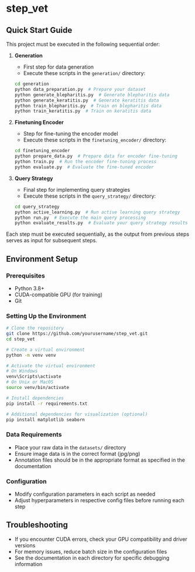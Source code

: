 # step_vet

## Quick Start Guide

This project must be executed in the following sequential order:

1. **Generation**
   - First step for data generation
   - Execute these scripts in the `generation/` directory:
   ```bash
   cd generation
   python data_preparation.py  # Prepare your dataset
   python generate_blepharitis.py  # Generate blepharitis data
   python generate_keratitis.py  # Generate keratitis data
   python train_blepharitis.py  # Train on blepharitis data
   python train_keratitis.py  # Train on keratitis data
   ```

2. **Finetuning Encoder**
   - Step for fine-tuning the encoder model
   - Execute these scripts in the `finetuning_encoder/` directory:
   ```bash
   cd finetuning_encoder
   python prepare_data.py  # Prepare data for encoder fine-tuning
   python train.py  # Run the encoder fine-tuning process
   python evaluate.py  # Evaluate the fine-tuned encoder
   ```

3. **Query Strategy**
   - Final step for implementing query strategies
   - Execute these scripts in the `query_strategy/` directory:
   ```bash
   cd query_strategy
   python active_learning.py  # Run active learning query strategy
   python run.py  # Execute the main query processing
   python evaluate_results.py  # Evaluate your query strategy results
   ```

Each step must be executed sequentially, as the output from previous steps serves as input for subsequent steps.

## Environment Setup

### Prerequisites
- Python 3.8+
- CUDA-compatible GPU (for training)
- Git

### Setting Up the Environment
```bash
# Clone the repository
git clone https://github.com/yourusername/step_vet.git
cd step_vet

# Create a virtual environment
python -m venv venv

# Activate the virtual environment
# On Windows
venv\Scripts\activate
# On Unix or MacOS
source venv/bin/activate

# Install dependencies
pip install -r requirements.txt

# Additional dependencies for visualization (optional)
pip install matplotlib seaborn
```

### Data Requirements
- Place your raw data in the `datasets/` directory
- Ensure image data is in the correct format (jpg/png)
- Annotation files should be in the appropriate format as specified in the documentation

### Configuration
- Modify configuration parameters in each script as needed
- Adjust hyperparameters in respective config files before running each step

## Troubleshooting
- If you encounter CUDA errors, check your GPU compatibility and driver versions
- For memory issues, reduce batch size in the configuration files
- See the documentation in each directory for specific debugging information